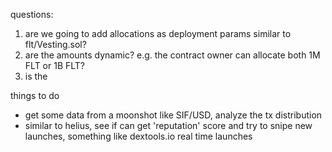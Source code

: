 questions:

1. are we going to add allocations as deployment params similar to
   flt/Vesting.sol?
2. are the amounts dynamic? e.g. the contract owner can allocate both 1M FLT or 1B FLT?
3. is the

things to do

- get some data from a moonshot like SIF/USD, analyze the tx distribution
- similar to helius, see if can get 'reputation' score and try to snipe new launches,
  something like dextools.io real time launches
